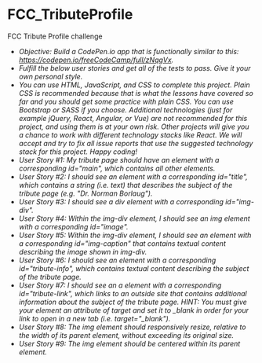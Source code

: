 # FCC_TributeProfile
FCC Tribute Profile challenge

- *Objective: Build a CodePen.io app that is functionally similar to this: https://codepen.io/freeCodeCamp/full/zNqgVx.*
- *Fulfill the below user stories and get all of the tests to pass. Give it your own personal style.*
- *You can use HTML, JavaScript, and CSS to complete this project. Plain CSS is recommended because that is what the lessons have covered so far and you should get some practice with plain CSS. You can use Bootstrap or SASS if you choose. Additional technologies (just for example jQuery, React, Angular, or Vue) are not recommended for this project, and using them is at your own risk. Other projects will give you a chance to work with different technology stacks like React. We will accept and try to fix all issue reports that use the suggested technology stack for this project. Happy coding!*
- *User Story #1: My tribute page should have an element with a corresponding id="main", which contains all other elements.*
- *User Story #2: I should see an element with a corresponding id="title", which contains a string (i.e. text) that describes the subject of the tribute page (e.g. "Dr. Norman Borlaug").*
- *User Story #3: I should see a div element with a corresponding id="img-div".*
- *User Story #4: Within the img-div element, I should see an img element with a corresponding id="image".*
- *User Story #5: Within the img-div element, I should see an element with a corresponding id="img-caption" that contains textual content describing the image shown in img-div.*
- *User Story #6: I should see an element with a corresponding id="tribute-info", which contains textual content describing the subject of the tribute page.*
- *User Story #7: I should see an a element with a corresponding id="tribute-link", which links to an outside site that contains additional information about the subject of the tribute page. HINT: You must give your element an attribute of target and set it to _blank in order for your link to open in a new tab (i.e. target="_blank").*
- *User Story #8: The img element should responsively resize, relative to the width of its parent element, without exceeding its original size.*
- *User Story #9: The img element should be centered within its parent element.*
